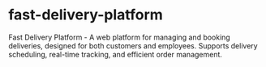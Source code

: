 # fast-delivery-platform
Fast Delivery Platform - A web platform for managing and booking deliveries, designed for both customers and employees. Supports delivery scheduling, real-time tracking, and efficient order management.

